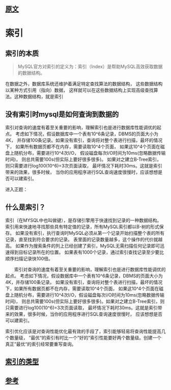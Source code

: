 
## [原文](https://www.cnblogs.com/duanxz/p/3799045.html)

# 索引


## 索引的本质
> MySQL官方对索引的定义为：索引（Index）是帮助MySQL高效获取数据的数据结构。

在数据之外，数据库系统还维护着满足特定查找算法的数据结构，
这些数据结构以某种方式引用（指向）数据，
这样就可以在这些数据结构上实现高级查找算法。这种数据结构，就是索引


## 没有索引时mysql是如何查询到数据的

索引对查询的速度有着至关重要的影响，理解索引也是进行数据库性能调优的起点。
考虑如下情况，假设数据库中一个表有10^6条记录，DBMS的页面大小为4K，
并存储100条记录。如果没有索引，查询将对整个表进行扫描，最坏的情况下，
如果所有数据页都不在内存，需要读取10^4个页面，
如果这10^4个页面在磁盘上随机分布，需要进行10^4次I/O，
假设磁盘每次I/O时间为10ms(忽略数据传输时间)，
则总共需要100s(但实际上要好很多很多)。
如果对之建立B-Tree索引，则只需要进行log100(10^6)=3次页面读取，
最坏情况下耗时30ms。这就是索引带来的效果，很多时候，
当你的应用程序进行SQL查询速度很慢时，应该想想是否可以建索引。

进入正题：

## 什么是索引？

索引（在MYSQL中也叫做键<key>），是存储引擎用于快速找到记录的一种数据结构。
索引用来快速地寻找那些具有特定值的记录，所有MySQL索引都以B-树的形式保存。
如果没有索引，执行查询时MySQL必须从第一个记录开始扫描整个表的所有记录，直至找到符合要求的记录。
表里面的记录数量越多，这个操作的代价就越高。
如果作为搜索条件的列上已经创建了索引，MySQL无需扫描任何记录即可迅速得到目标记录所在的位置。
如果表有1000个记录，通过索引查找记录至少要比顺序扫描记录快100倍。 

　　索引对查询的速度有着至关重要的影响，理解索引也是进行数据库性能调优的起点。
考虑如下情况，假设数据库中一个表有10^6条记录，DBMS的页面大小为4K，并存储100条记录。
如果没有索引，查询将对整个表进行扫描，最坏的情况下，如果所有数据页都不在内存，需要读取10^4个页面，
如果这10^4个页面在磁盘上随机分布，需要进行10^4次I/O，假设磁盘每次I/O时间为10ms(忽略数据传输时间)，
则总共需要100s(但实际上要好很多很多)。如果对之建立B-Tree索引，则只需要进行log100(10^6)=3次页面读取，
最坏情况下耗时30ms。这就是索引带来的效果，很多时候，当你的应用程序进行SQL查询速度很慢时，
应该想想是否可以建索引。

索引优化应该是对查询性能优化最有效的手段了，索引能够轻易将查询性能提高几个数量级，
”最优“的索引有时比一个”好的“索引性能要好两个数量级。创建一个真正”最优“的索引经常要重写查询。


## [索引的类型](03、mysql索引/03、索引的类型.md)


##  [参考](https://github.com/MrLining/mysql/wiki/mysql%E7%B4%A2%E5%BC%95%E8%BF%9B%E9%98%B6)

